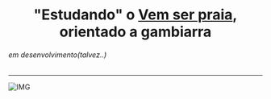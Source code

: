<h1 align="center">"Estudando" o <a href="https://vemserpraia.com.br">Vem ser praia</a>, orientado a gambiarra</h1>

<h6>em desenvolvimento(talvez..)</h6>

<hr>

![IMG](https://github.com/Tarmiel/WS.apps/blob/master/III.WordPress/6.Clone_vemSerPraia/p1.png)

